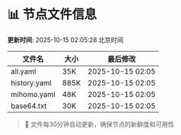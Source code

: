 # 📊 节点文件信息

**更新时间**: 2025-10-15 02:05:28 北京时间

| 文件名 | 大小 | 最后修改 |
|--------|------|----------|
| all.yaml | 35K | 2025-10-15 02:05 |
| history.yaml | 885K | 2025-10-15 02:05 |
| mihomo.yaml | 48K | 2025-10-15 02:05 |
| base64.txt | 30K | 2025-10-15 02:05 |

> 🔄 文件每30分钟自动更新，确保节点的新鲜度和可用性

